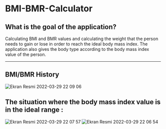 # BMI-BMR-Calculator

## What is the goal of the application?

Calculating BMI and BMR values and calculating the weight that the person needs to gain or lose in order to reach the ideal body mass index. The application also gives the body type according to the body mass index value of the person.

---

## BMI/BMR History

![Ekran Resmi 2022-03-29 22 09 06](https://user-images.githubusercontent.com/91677453/160688865-546e032f-23c7-4e0b-8275-d9b494f3173a.png)

## The situation where the body mass index value is in the ideal range :

![Ekran Resmi 2022-03-29 22 07 57](https://user-images.githubusercontent.com/91677453/160689653-96c92510-30fe-4bbf-9066-d8e037b572c0.png)
![Ekran Resmi 2022-03-29 22 06 54](https://user-images.githubusercontent.com/91677453/160689703-af0a5ec5-2246-4fd0-982b-e4485281f2be.png)




